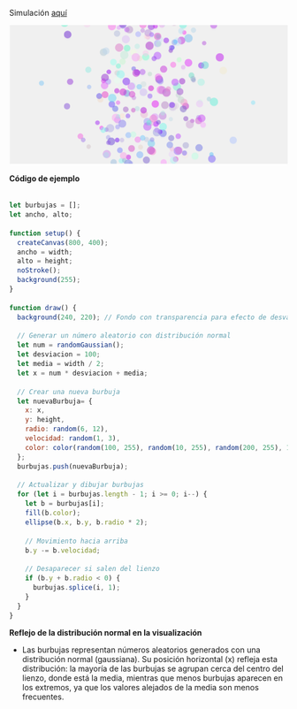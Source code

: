 Simulación [aquí](https://editor.p5js.org/WatermelonSuggar/sketches/bfyxwGSWQ)

![actividad5](../../../../assets/actividad5_distribucionNormal.png)

**Código de ejemplo**
```js

let burbujas = [];
let ancho, alto;

function setup() {
  createCanvas(800, 400);
  ancho = width;
  alto = height;
  noStroke();
  background(255);
}

function draw() {
  background(240, 220); // Fondo con transparencia para efecto de desvanecimiento

  // Generar un número aleatorio con distribución normal
  let num = randomGaussian();
  let desviacion = 100;
  let media = width / 2;
  let x = num * desviacion + media;

  // Crear una nueva burbuja
  let nuevaBurbuja= {
    x: x,
    y: height,
    radio: random(6, 12),
    velocidad: random(1, 3),
    color: color(random(100, 255), random(10, 255), random(200, 255), 120)
  };
  burbujas.push(nuevaBurbuja);

  // Actualizar y dibujar burbujas
  for (let i = burbujas.length - 1; i >= 0; i--) {
    let b = burbujas[i];
    fill(b.color);
    ellipse(b.x, b.y, b.radio * 2);

    // Movimiento hacia arriba
    b.y -= b.velocidad;

    // Desaparecer si salen del lienzo
    if (b.y + b.radio < 0) {
      burbujas.splice(i, 1);
    }
  }
}

```
**Reflejo de la distribución normal en la visualización**

* Las burbujas representan números aleatorios generados con una distribución normal (gaussiana). Su posición horizontal (x) refleja esta distribución: la mayoría de las burbujas se agrupan cerca del centro del lienzo, donde está la media, mientras que menos burbujas aparecen en los extremos, ya que los valores alejados de la media son menos frecuentes.
